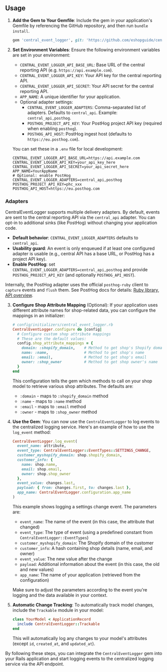 ## Usage

1. **Add the Gem to Your Gemfile**: Include the gem in your application's Gemfile by referencing the GitHub repository, and then run `bundle install`.

   ```ruby
   gem 'central_event_logger', git: 'https://github.com/eshopguide/centralized-logging.git'
   ```

2. **Set Environment Variables**: Ensure the following environment variables are set in your environment:

   - `CENTRAL_EVENT_LOGGER_API_BASE_URL`: Base URL of the central reporting API (e.g. `https://api.example.com`).
   - `CENTRAL_EVENT_LOGGER_API_KEY`: Your API key for the central reporting API.
   - `CENTRAL_EVENT_LOGGER_API_SECRET`: Your API secret for the central reporting API.
   - `APP_NAME`: A unique identifier for your application.
   - Optional adapter settings:
     - `CENTRAL_EVENT_LOGGER_ADAPTERS`: Comma-separated list of adapters. Defaults to `central_api`. Example: `central_api,posthog`.
     - `POSTHOG_PROJECT_API_KEY`: Your PostHog project API key (required when enabling `posthog`).
     - `POSTHOG_API_HOST`: PostHog ingest host (defaults to `https://eu.posthog.com`).

   You can set these in a `.env` file for local development:

   ```
   CENTRAL_EVENT_LOGGER_API_BASE_URL=https://api.example.com
   CENTRAL_EVENT_LOGGER_API_KEY=your_api_key_here
   CENTRAL_EVENT_LOGGER_API_SECRET=your_api_secret_here
   APP_NAME=YourAppName
   # Optional: enable PostHog
   CENTRAL_EVENT_LOGGER_ADAPTERS=central_api,posthog
   POSTHOG_PROJECT_API_KEY=phc_xxx
   POSTHOG_API_HOST=https://eu.posthog.com
   ```

### Adapters

CentralEventLogger supports multiple delivery adapters. By default, events are sent to the central reporting API via the `central_api` adapter. You can opt-in to additional sinks (like PostHog) without changing your application code.

- **Default behavior**: `CENTRAL_EVENT_LOGGER_ADAPTERS` defaults to `central_api`.
- **Usability guard**: An event is only enqueued if at least one configured adapter is usable (e.g., central API has a base URL, or PostHog has a project API key).
- **Enable PostHog**: set `CENTRAL_EVENT_LOGGER_ADAPTERS=central_api,posthog` and provide `POSTHOG_PROJECT_API_KEY` (and optionally `POSTHOG_API_HOST`).

Internally, the PostHog adapter uses the official `posthog-ruby` client to `capture` events and `flush` them. See PostHog docs for details: [Ruby library](https://posthog.com/docs/libraries/ruby), [API overview](https://posthog.com/docs/api).

3. **Configure Shop Attribute Mapping** (Optional): If your application uses different attribute names for shop-related data, you can configure the mappings in an initializer:

   ```ruby
   # config/initializers/central_event_logger.rb
   CentralEventLogger.configure do |config|
     # Configure custom shop attribute mappings
     # These are the default values:
     config.shop_attribute_mappings = {
       domain: :shopify_domain,    # Method to get shop's Shopify domain
       name: :name,                # Method to get shop's name
       email: :email,              # Method to get shop's email
       owner: :shop_owner          # Method to get shop owner's name
     }
   end
   ```

   This configuration tells the gem which methods to call on your shop model to retrieve various shop attributes. The defaults are:
   - `:domain` - maps to `:shopify_domain` method
   - `:name` - maps to `:name` method
   - `:email` - maps to `:email` method
   - `:owner` - maps to `:shop_owner` method

4. **Use the Gem**: You can now use the `CentralEventLogger` to log events to the centralized logging service. Here's an example of how to use the `log_event` method:

   ```ruby
   CentralEventLogger.log_event(
     event_name: attribute,
     event_type: CentralEventLogger::EventTypes::SETTINGS_CHANGE,
     customer_myshopify_domain: shop.shopify_domain,
     customer_info: {
       name: shop.name,
       email: shop.email,
       owner: shop.shop_owner
     },
     event_value: changes.last,
     payload: { from: changes.first, to: changes.last },
     app_name: CentralEventLogger.configuration.app_name
   )
   ```

   This example shows logging a settings change event. The parameters are:
   - `event_name`: The name of the event (in this case, the attribute that changed)
   - `event_type`: The type of event (using a predefined constant from `CentralEventLogger::EventTypes`)
   - `customer_myshopify_domain`: The Shopify domain of the customer
   - `customer_info`: A hash containing shop details (name, email, and owner)
   - `event_value`: The new value after the change
   - `payload`: Additional information about the event (in this case, the old and new values)
   - `app_name`: The name of your application (retrieved from the configuration)

   Make sure to adjust the parameters according to the event you're logging and the data available in your context.

5. **Automatic Change Tracking**: To automatically track model changes, include the `Trackable` module in your model:

   ```ruby
   class YourModel < ApplicationRecord
     include CentralEventLogger::Trackable
   end
   ```

   This will automatically log any changes to your model's attributes (except `id`, `created_at`, and `updated_at`).

By following these steps, you can integrate the `CentralEventLogger` gem into your Rails application and start logging events to the centralized logging service via the API endpoint.
